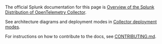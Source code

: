 The official Splunk documentation for this page is [Overview of the Splunk Distribution of OpenTelemetry Collector](https://docs.splunk.com/Observability/gdi/opentelemetry/resources.html). 

See architecture diagrams and deployment modes in [Collector deployment modes](https://docs.splunk.com/Observability/gdi/opentelemetry/deployment-modes.html).

For instructions on how to contribute to the docs, see [CONTRIBUTING.md](../CONTRIBUTING#documentation.md).


